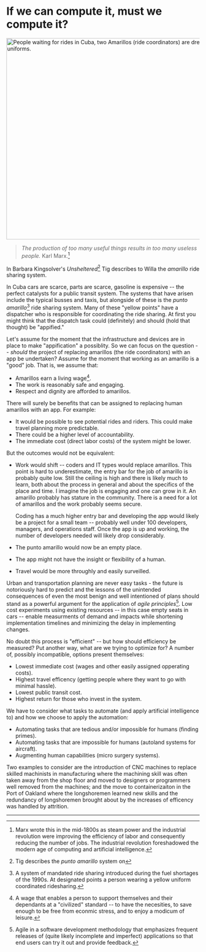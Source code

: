 # If we can compute it, must we compute it?

<img src="https://hitchwiki.org/en/images/en/b/bf/Amarillo.jpg"
  alt="People waiting for rides in Cuba, two Amarillos (ride coordinators) are dressed in yellow uniforms."
  style="width: 650px; height: 525px; object-fit: cover; object-position: 0px 0px;">

> *The production of too many useful things results in too many useless people.* Karl Marx.[^marx]

In Barbara Kingsolver's *Unsheltered*[^unsheltered] Tig describes to Willa the *amarillo* ride sharing system.

In Cuba cars are scarce, parts are scarce, gasoline is expensive -- the perfect catalysts for a public transit system. The systems that have arisen include the typical busses and taxis, but alongside of these is the *punto amarillo*[^amarillo] ride sharing system. Many of these "yellow points" have a dispatcher who is responsible for coordinating the ride sharing. At first you might think that the dispatch task could (definitely) and should (hold that thought) be "appified."

Let's assume for the moment that the infrastructure and devices are in place to make "appification" a possiblity. So we can focus on the question -- *should* the project of replacing amarillos (the ride coordinators) with an app be undertaken? Assume for the moment that working as an amarillo is a "good" job. That is, we assume that:
* Amarillos earn a living wage[^living].
* The work is reasonably safe and engaging.
* Respect and dignity are afforded to amarillos.

There will surely be benefits that can be assigned to replacing human amarillos with an app. For example:
* It would be possible to see potential rides and riders. This could make travel planning more predictable.
* There could be a higher level of accountability.
* The immediate cost (direct labor costs) of the system might be lower.

But the outcomes would not be equivalent:
* Work would shift -- coders and IT types would replace amarillos. This point is hard to underestimate, the entry bar for the job of amarillo is probably quite low. Still the ceiling is high and there is likely much to learn, both about the process in general and about the specifics of the place and time. I imagine the job is engaging and one can grow in it. An amarillo probably has stature in the community. There is a need for a lot of amarillos and the work probably seems secure.

  Coding has a much higher entry bar and developing the app would likely be a project for a small team -- probably well under 100 developers, managers, and operations staff. Once the app is up and working, the number of developers needed will likely drop considerably.
* The punto amarillo would now be an empty place.
* The app might not have the insight or flexibility of a human.
* Travel would be more throughly and easily surveilled.

Urban and transportation planning are never easy tasks - the future is notoriously hard to predict and the lessons of the unintended consequences of even the most benign and well intentioned of plans should stand as a powerful argument for the application of *agile principles*[^agile]. Low cost experiments using existing resources -- in this case empty seats in cars -- enable measurments of demand and impacts while shortening implementation timelines and minimizing the delay in implementing changes.

No doubt this process is "efficient" -- but how should efficiency be measured? Put another way, what are we trying to optimize for? A number of, possibly incompatible, options present themselves:
* Lowest immediate cost (wages and other easily assigned opperating costs).
* Highest travel efficency (getting people where they want to go with minimal hassle).
* Lowest public transit cost.
* Highest return for those who invest in the system.

We have to consider what tasks to automate (and apply artificial intelligence to) and how we choose to apply the automation:
* Automating tasks that are tedious and/or impossible for humans (finding primes).
* Automating tasks that are impossible for humans (autoland systems for aircraft).
* Augmenting human capabilities (micro surgery systems).

Two examples to consider are the introduction of CNC machines to replace skilled machinists in manufacturing where the machining skill was often taken away from the shop floor and moved to designers or programmers well removed from the machines; and the move to containerizaiton in the Port of Oakland where the longshoremen learned new skills and the redundancy of longshoremen brought about by the increases of efficency was handled by attrition.

---

[^marx]: Marx wrote this in the mid-1800s as steam power and the industrial revolution were improving the efficiency of labor and consequently reducing the number of jobs. The industrial revolution foreshadowed the modern age of computing and artificial intelligence.

[^unsheltered]: Tig describes the *punto amarillo* system on 

[^amarillo]: A system of mandated ride sharing introduced during the fuel shortages of the 1990s. At designated points a person wearing a yellow uniform coordinated ridesharing.

[^agile]: Agile in a software development methodology that emphasizes frequent releases of (quite likely incomplete and imperfect) applications so that end users can try it out and provide feedback.

[^living]: A wage that enables a person to support themselves and their dependants at a "civilized" standard -- to have the necesities, to save enough to be free from econmic stress, and to enjoy a modicum of leisure.
